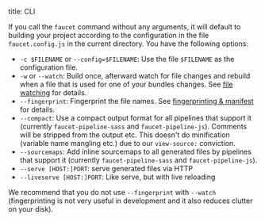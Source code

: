 title: CLI

If you call the `faucet` command without any arguments, it will default to
building your project according to the configuration in the file
`faucet.config.js` in the current directory. You have the following options:

* `-c $FILENAME` or `--config=$FILENAME`: Use the file `$FILENAME` as the
  configuration file.
* `-w` or `--watch`: Build once, afterward watch for file changes and rebuild
  when a file that is used for one of your bundles changes. See [file
  watching](/watching) for details.
* `--fingerprint`: Fingerprint the file names. See [fingerprinting &
  manifest](/manifest) for details.
* `--compact`: Use a compact output format for all pipelines that support it
  (currently `faucet-pipeline-sass` and `faucet-pipeline-js`). Comments will be
  stripped from the output etc. This doesn't do minification (variable name
  mangling etc.) due to our `view-source:` conviction.
* `--sourcemaps`: Add inline sourcemaps to all generated files by pipelines that
    support it (currently `faucet-pipeline-sass` and `faucet-pipeline-js`).
* `--serve [HOST:]PORT`: serve generated files via HTTP
* `--liveserve [HOST:]PORT`: Like serve, but with live reloading

We recommend that you do not use `--fingerprint` with `--watch` (fingerprinting
is not very useful in development and it also reduces clutter on your disk).
